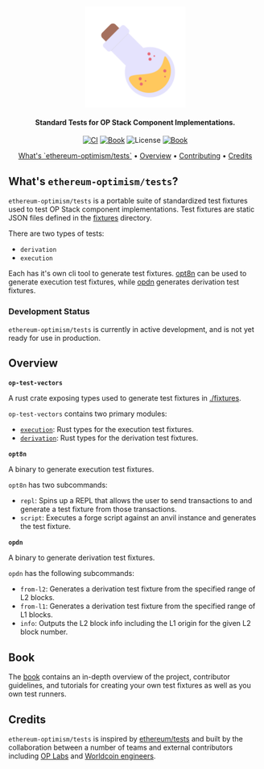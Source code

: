 <h1 align="center">
    <img src="./assets/op-tests.png" alt="OP Test Vectors" width="200px" align="center">
</h1>

<h4 align="center">
    Standard Tests for OP Stack Component Implementations.
</h4>

<p align="center">
  <a href="https://github.com/ethereum-optimism/tests/actions/workflows/ci.yml"><img src="https://github.com/ethereum-optimism/tests/actions/workflows/ci.yml/badge.svg?label=ci" alt="CI"></a>
  <a href="https://github.com/ethereum-optimism/tests/actions/workflows/book.yml"><img src="https://github.com/ethereum-optimism/tests/actions/workflows/book.yml/badge.svg?label=Book" alt="Book"></a>
  <img src="https://img.shields.io/badge/License-MIT-green.svg?label=license&labelColor=2a2f35" alt="License">
  <a href="https://ethereum-optimism.github.io/tests"><img src="https://img.shields.io/badge/Contributor%20Book-854a15?logo=mdBook&labelColor=2a2f35" alt="Book"></a>
</p>

<p align="center">
  <a href="#whats-ethereum-optimism/tests">What's `ethereum-optimism/tests`</a> •
  <a href="#overview">Overview</a> •
  <a href="https://static.optimism.io/tests/CONTRIBUTING.html">Contributing</a> •
  <a href="#credits">Credits</a>
</p>

## What's `ethereum-optimism/tests`?

`ethereum-optimism/tests` is a portable suite of standardized test fixtures used to test OP Stack component implementations. Test fixtures are static JSON files defined in the [fixtures](./fixtures) directory.

There are two types of tests:
- `derivation`
- `execution`

Each has it's own cli tool to generate test fixtures. [opt8n](./bin/opt8n) can be used to generate execution test fixtures, while [opdn](./bin/opdn) generates derivation test fixtures.

### Development Status

`ethereum-optimism/tests` is currently in active development, and is not yet ready for use in production.

## Overview

**`op-test-vectors`**

A rust crate exposing types used to generate test fixtures in [./fixtures](./fixtures/).

`op-test-vectors` contains two primary modules:

- [`execution`](./crates/op-test-vectors/src/execution.rs): Rust types for the execution test fixtures.
- [`derivation`](./crates/op-test-vectors/src/derivation.rs): Rust types for the derivation test fixtures.

**`opt8n`**

A binary to generate execution test fixtures.

`opt8n` has two subcommands:

- `repl`: Spins up a REPL that allows the user to send transactions to and generate a test fixture from those transactions.
- `script`: Executes a forge script against an anvil instance and generates the test fixture.

**`opdn`**

A binary to generate derivation test fixtures.

`opdn` has the following subcommands:

- `from-l2`: Generates a derivation test fixture from the specified range of L2 blocks.
- `from-l1`: Generates a derivation test fixture from the specified range of L1 blocks.
- `info`: Outputs the L2 block info including the L1 origin for the given L2 block number.

## Book

The [book][book] contains an in-depth overview of the project, contributor guidelines, and tutorials for creating your own test fixtures as well as you own test runners.

## Credits

`ethereum-optimism/tests` is inspired by [ethereum/tests][eth-tests] and built by the collaboration between a number of teams and external contributors including [OP Labs][op-labs] and [Worldcoin engineers][worldcoin].

[book]: https://ethereum-optimism.github.io/tests/
[op-labs]: https://github.com/ethereum-optimism
[worldcoin]: https://github.com/worldcoin
[eth-tests]: https://github.com/ethereum/tests
